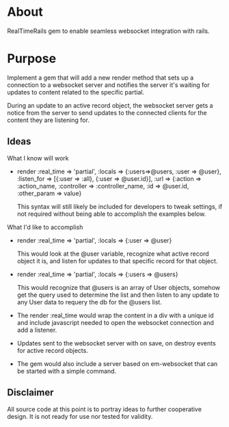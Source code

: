 About
=====

RealTimeRails gem to enable seamless websocket integration with rails.


Purpose
=======

Implement a gem that will add a new render method that sets up a connection to a websocket server and notifies the server it's waiting for updates to content related to the specific partial. 

During an update to an active record object, the websocket server gets a notice from the server to send updates to the connected clients for the content they are listening for.

Ideas
-----

What I know will work

* render :real\_time => 'partial', :locals => {:users=>@users, :user => @user}, :listen\_for => [{:user => :all}, {:user => @user.id}], :url => {:action => :action\_name, :controller => :controller\_name, :id => @user.id, :other\_param => value}

  This syntax will still likely be included for developers to tweak settings, if not required without being able to accomplish the examples below.

What I'd like to accomplish

* render :real_time => 'partial', :locals => {:user => @user}
	
	This would look at the @user variable, recognize what active record object it is, and listen for updates to that specific record for that object.


* render :real_time => 'partial', :locals => {:users => @users}
	
	This would recognize that @users is an array of User objects, somehow get the query used to determine the list and then listen to any update to any User data to requery the db for the @users list.


* The render :real\_time would wrap the content in a div with a unique id and include javascript needed to open the websocket connection and add a listener.

* Updates sent to the websocket server with on save, on destroy events for active record objects.

*	The gem would also include a server based on em-websocket that can be started with a simple command.

Disclaimer
----------

All source code at this point is to portray ideas to further cooperative design. It is not ready for use nor tested for validity.